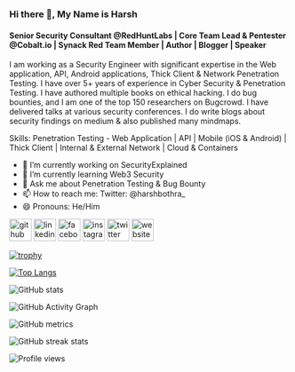 ### Hi there 👋, My Name is Harsh
#### Senior Security Consultant @RedHuntLabs | Core Team Lead & Pentester @Cobalt.io | Synack Red Team Member | Author | Blogger | Speaker
I am working as a Security Engineer with significant expertise in the Web application, API, Android applications, Thick Client & Network Penetration Testing. I have over 5+ years of experience in Cyber Security & Penetration Testing. I have authored multiple books on ethical hacking. I do bug bounties, and I am one of the top 150 researchers on Bugcrowd. I have delivered talks at various security conferences. I do write blogs about security findings on medium & also published many mindmaps.

Skills: Penetration Testing - Web Application | API | Mobile (iOS & Android) | Thick Client | Internal & External Network | Cloud & Containers

- 🔭 I’m currently working on SecurityExplained 
- 🌱 I’m currently learning Web3 Security 
- 💬 Ask me about Penetration Testing & Bug Bounty 
- 📫 How to reach me: Twitter: @harshbothra_ 
- 😄 Pronouns: He/Him 


[<img src='https://cdn.jsdelivr.net/npm/simple-icons@3.0.1/icons/github.svg' alt='github' height='40'>](https://github.com/harsh-bothra)  [<img src='https://cdn.jsdelivr.net/npm/simple-icons@3.0.1/icons/linkedin.svg' alt='linkedin' height='40'>](https://www.linkedin.com/in/harshbothra/)  [<img src='https://cdn.jsdelivr.net/npm/simple-icons@3.0.1/icons/facebook.svg' alt='facebook' height='40'>](https://www.facebook.com/hrshbothra)  [<img src='https://cdn.jsdelivr.net/npm/simple-icons@3.0.1/icons/instagram.svg' alt='instagram' height='40'>](https://www.instagram.com/harshbothra_/)  [<img src='https://cdn.jsdelivr.net/npm/simple-icons@3.0.1/icons/twitter.svg' alt='twitter' height='40'>](https://twitter.com/harshbothra_)  [<img src='https://cdn.jsdelivr.net/npm/simple-icons@3.0.1/icons/icloud.svg' alt='website' height='40'>](https://harshbothra.tech)  

[![trophy](https://github-profile-trophy.vercel.app/?username=harsh-bothra)](https://github.com/ryo-ma/github-profile-trophy)

[![Top Langs](https://github-readme-stats.vercel.app/api/top-langs/?username=harsh-bothra)](https://github.com/anuraghazra/github-readme-stats)

![GitHub stats](https://github-readme-stats.vercel.app/api?username=harsh-bothra&show_icons=true)  

![GitHub Activity Graph](https://activity-graph.herokuapp.com/graph?username=harsh-bothra)  

![GitHub metrics](https://metrics.lecoq.io/harsh-bothra)  

![GitHub streak stats](https://github-readme-streak-stats.herokuapp.com/?user=harsh-bothra)  

![Profile views](https://gpvc.arturio.dev/harsh-bothra)  
